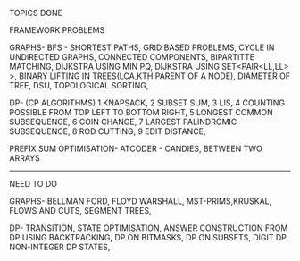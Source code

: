 TOPICS DONE 

FRAMEWORK PROBLEMS

GRAPHS-
BFS - SHORTEST PATHS, GRID BASED PROBLEMS,
CYCLE IN UNDIRECTED GRAPHS,
CONNECTED COMPONENTS,
BIPARTITTE MATCHING,
DIJKSTRA USING MIN PQ,
DIJKSTRA USING SET<PAIR<LL,LL> >,
BINARY LIFTING IN TREES(LCA,KTH PARENT OF A NODE),
DIAMETER OF TREE,
DSU,
TOPOLOGICAL SORTING,

DP-
(CP ALGORITHMS)
1 KNAPSACK,
2 SUBSET SUM,
3 LIS,
4 COUNTING POSSIBLE FROM TOP LEFT TO BOTTOM RIGHT,
5 LONGEST COMMON SUBSEQUENCE,
6 COIN CHANGE,
7 LARGEST PALINDROMIC SUBSEQUENCE,
8 ROD CUTTING,
9 EDIT DISTANCE,


PREFIX SUM OPTIMISATION- ATCODER - CANDIES, BETWEEN TWO ARRAYS



--------------------------------------------------------------------------------
NEED TO DO

GRAPHS-
BELLMAN FORD,
FLOYD WARSHALL,
MST-PRIMS,KRUSKAL,
FLOWS AND CUTS,
SEGMENT TREES,

DP-
TRANSITION, STATE OPTIMISATION,
ANSWER CONSTRUCTION FROM DP USING BACKTRACKING,
DP ON BITMASKS, DP ON SUBSETS, DIGIT DP,
NON-INTEGER DP STATES,




